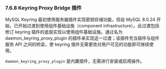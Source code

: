 ### 7.6.8 Keyring Proxy Bridge 插件

MySQL Keyring 最初使用服务器插件实现密钥存储功能，但自 MySQL 8.0.24 开始，已开始过渡到使用组件基础设施（component infrastructure）。此过渡包括修订 keyring 插件的底层实现以使用组件基础设施。通过名为 daemon_keyring_proxy_plugin 的插件来实现这一过渡；该插件充当插件与组件服务 API 之间的桥梁，使 keyring 插件无需更改对用户可见的功能即可继续使用。

`daemon_keyring_proxy_plugin` 是内置插件，无需进行安装或启用操作。